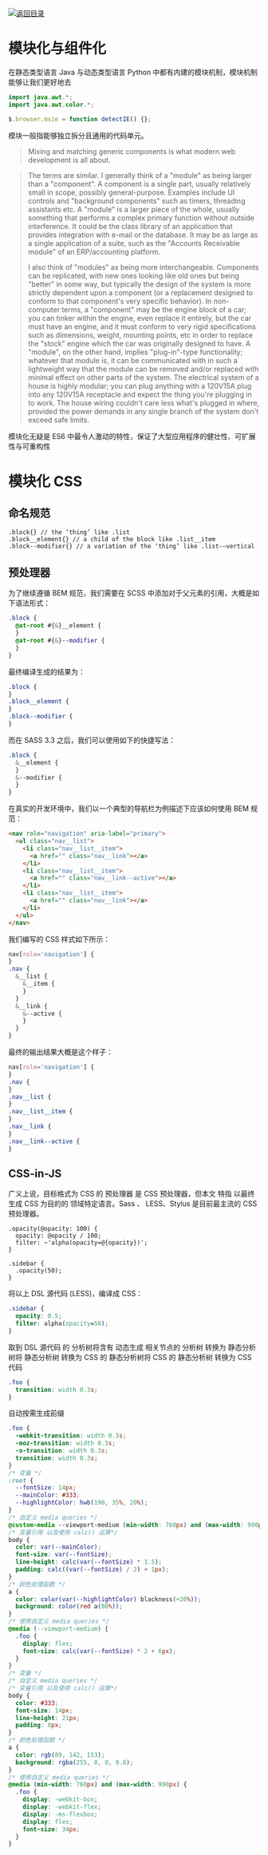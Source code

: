 [![返回目录](https://parg.co/U0y)](https://parg.co/UHU)

# 模块化与组件化

在静态类型语言 Java 与动态类型语言 Python 中都有内建的模块机制，模块机制能够让我们更好地去

```java
import java.awt.*;
import java.awt.color.*;
```

```js
$.browser.msie = function detectIE() {};
```

模块一般指能够独立拆分且通用的代码单元。

> Mixing and matching generic components is what modern web development is all about.

> The terms are similar. I generally think of a "module" as being larger than a "component". A component is a single part, usually relatively small in scope, possibly general-purpose. Examples include UI controls and "background components" such as timers, threading assistants etc. A "module" is a larger piece of the whole, usually something that performs a complex primary function without outside interference. It could be the class library of an application that provides integration with e-mail or the database. It may be as large as a single application of a suite, such as the "Accounts Receivable module" of an ERP/accounting platform.
>
> I also think of "modules" as being more interchangeable. Components can be replicated, with new ones looking like old ones but being "better" in some way, but typically the design of the system is more strictly dependent upon a component (or a replacement designed to conform to that component's very specific behavior). In non-computer terms, a "component" may be the engine block of a car; you can tinker within the engine, even replace it entirely, but the car must have an engine, and it must conform to very rigid specifications such as dimensions, weight, mounting points, etc in order to replace the "stock" engine which the car was originally designed to have. A "module", on the other hand, implies "plug-in"-type functionality; whatever that module is, it can be communicated with in such a lightweight way that the module can be removed and/or replaced with minimal effect on other parts of the system. The electrical system of a house is highly modular; you can plug anything with a 120V15A plug into any 120V15A receptacle and expect the thing you're plugging in to work. The house wiring couldn't care less what's plugged in where, provided the power demands in any single branch of the system don't exceed safe limits.

模块化无疑是 ES6 中最令人激动的特性，保证了大型应用程序的健壮性、可扩展性与可重构性

# 模块化 CSS

## 命名规范

```
.block{} // the ‘thing’ like .list
.block__element{} // a child of the block like .list__item
.block--modifier{} // a variation of the ‘thing’ like .list-—vertical
```

## 预处理器

为了继续遵循 BEM 规范，我们需要在 SCSS 中添加对于父元素的引用，大概是如下语法形式：

```css
.block {
  @at-root #{&}__element {
  }
  @at-root #{&}--modifier {
  }
}
```

最终编译生成的结果为：

```css
.block {
}
.block__element {
}
.block--modifier {
}
```

而在 SASS 3.3 之后，我们可以使用如下的快捷写法：

```css
.block {
  &__element {
  }
  &--modifier {
  }
}
```

在真实的开发环境中，我们以一个典型的导航栏为例描述下应该如何使用 BEM 规范：

```html
<nav role="navigation" aria-label="primary">
  <ul class="nav__list">
    <li class="nav__list__item">
      <a href="" class="nav__link"></a>
    </li>
    <li class="nav__list__item">
      <a href="" class="nav__link--active"></a>
    </li>
    <li class="nav__list__item">
      <a href="" class="nav__link"></a>
    </li>
  </ul>
</nav>
```

我们编写的 CSS 样式如下所示：

```scss
nav[role='navigation'] {
}
.nav {
  &__list {
    &__item {
    }
  }
  &__link {
    &--active {
    }
  }
}
```

最终的输出结果大概是这个样子：

```css
nav[role='navigation'] {
}
.nav {
}
.nav__list {
}
.nav__list__item {
}
.nav__link {
}
.nav__link--active {
}
```

## CSS-in-JS

广义上说，目标格式为 CSS 的 预处理器 是 CSS 预处理器，但本文 特指 以最终生成 CSS 为目的的 领域特定语言。Sass 、 LESS、Stylus 是目前最主流的 CSS 预处理器。

```less
.opacity(@opacity: 100) {
  opacity: @opacity / 100;
  filter: ~'alpha(opacity=@{opacity})';
}

.sidebar {
  .opacity(50);
}
```

将以上 DSL 源代码 (LESS)，编译成 CSS：

```css
.sidebar {
  opacity: 0.5;
  filter: alpha(opacity=50);
}
```

取到 DSL 源代码 的 分析树将含有 动态生成 相关节点的 分析树 转换为 静态分析树将 静态分析树 转换为 CSS 的 静态分析树将 CSS 的 静态分析树 转换为 CSS 代码

```css
.foo {
  transition: width 0.3s;
}
```

自动按需生成前缀

```css
.foo {
  -webkit-transition: width 0.3s;
  -moz-transition: width 0.3s;
  -o-transition: width 0.3s;
  transition: width 0.3s;
}
/* 变量 */
:root {
  --fontSize: 14px;
  --mainColor: #333;
  --highlightColor: hwb(190, 35%, 20%);
}
/* 自定义 media queries */
@custom-media --viewport-medium (min-width: 760px) and (max-width: 990px);
/* 变量引用 以及使用 calc() 运算*/
body {
  color: var(--mainColor);
  font-size: var(--fontSize);
  line-height: calc(var(--fontSize) * 1.5);
  padding: calc((var(--fontSize) / 2) + 1px);
}
/* 颜色处理函数 */
a {
  color: color(var(--highlightColor) blackness(+20%));
  background: color(red a(80%));
}
/* 使用自定义 media queries */
@media (--viewport-medium) {
  .foo {
    display: flex;
    font-size: calc(var(--fontSize) * 2 + 6px);
  }
}
/* 变量 */
/* 自定义 media queries */
/* 变量引用 以及使用 calc() 运算*/
body {
  color: #333;
  font-size: 14px;
  line-height: 21px;
  padding: 8px;
}
/* 颜色处理函数 */
a {
  color: rgb(89, 142, 153);
  background: rgba(255, 0, 0, 0.8);
}
/* 使用自定义 media queries */
@media (min-width: 760px) and (max-width: 990px) {
  .foo {
    display: -webkit-box;
    display: -webkit-flex;
    display: -ms-flexbox;
    display: flex;
    font-size: 34px;
  }
}
```
